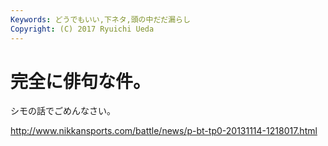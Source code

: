 ```yaml
---
Keywords: どうでもいい,下ネタ,頭の中だだ漏らし
Copyright: (C) 2017 Ryuichi Ueda
---
```


# 完全に俳句な件。
シモの話でごめんなさい。

<a href="http://www.nikkansports.com/battle/news/p-bt-tp0-20131114-1218017.html" target="_blank">http://www.nikkansports.com/battle/news/p-bt-tp0-20131114-1218017.html</a>
